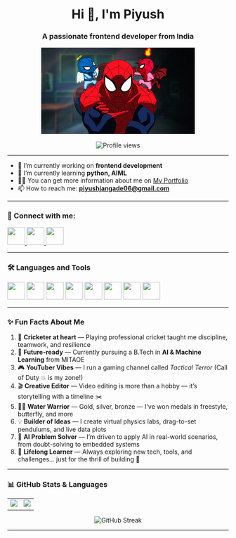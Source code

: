 <h1 align="center">Hi 👋, I'm Piyush</h1>
<h3 align="center">A passionate frontend developer from India</h3>

<p align="center">
  <img src="https://github.com/Piyush-ouch/Piyush-ouch/blob/main/spidy.gif?raw=true" width="350" alt="Spidy GIF"/>
</p>

<p align="center">
  <img src="https://visitor-badge.laobi.icu/badge?page_id=Piyush-ouch.Piyush-ouch" alt="Profile views"/>
</p>

---

- 🔭 I’m currently working on **frontend development**
- 🌱 I’m currently learning **python, AIML**
- 👨‍💻 You can get more information about me on [My Portfolio](https://piyush-ouch.github.io/portfolio1/)
- 📫 How to reach me: **piyushjangade06@gmail.com**

---

### 🔗 Connect with me:

<p align="left">
  <a href="https://www.linkedin.com/in/your-username/" target="_blank">
    <img src="https://cdn.jsdelivr.net/gh/devicons/devicon/icons/linkedin/linkedin-original.svg" width="40" height="40"/>
  </a>
  <a href="https://www.instagram.com/your-username/" target="_blank">
    <img src="https://img.icons8.com/fluency/48/instagram-new.png" width="40" height="40"/>
  </a>
  <a href="https://www.youtube.com/@your-channel" target="_blank">
    <img src="https://img.icons8.com/color/48/youtube-play.png" width="40" height="40"/>
  </a>
</p>


---

### 🛠️ Languages and Tools

<p align="left">
  <img src="https://cdn.jsdelivr.net/gh/devicons/devicon/icons/arduino/arduino-original.svg" width="40" height="40"/>
  <img src="https://cdn.jsdelivr.net/gh/devicons/devicon/icons/c/c-original.svg" width="40" height="40"/>
  <img src="https://cdn.jsdelivr.net/gh/devicons/devicon/icons/css3/css3-original.svg" width="40" height="40"/>
  <img src="https://cdn.jsdelivr.net/gh/devicons/devicon/icons/figma/figma-original.svg" width="40" height="40"/>
  <img src="https://cdn.jsdelivr.net/gh/devicons/devicon/icons/git/git-original.svg" width="40" height="40"/>
  <img src="https://cdn.jsdelivr.net/gh/devicons/devicon/icons/html5/html5-original.svg" width="40" height="40"/>
  <img src="https://cdn.jsdelivr.net/gh/devicons/devicon/icons/javascript/javascript-original.svg" width="40" height="40"/>
  <img src="https://cdn.jsdelivr.net/gh/devicons/devicon/icons/python/python-original.svg" width="40" height="40"/>
</p>

---

### ✨ Fun Facts About Me

1. 🏏 **Cricketer at heart** — Playing professional cricket taught me discipline, teamwork, and resilience  
2. 🤖 **Future-ready** — Currently pursuing a B.Tech in **AI & Machine Learning** from MITAOE  
3. 🎮 **YouTuber Vibes** — I run a gaming channel called *Tactical Terror* (Call of Duty 💥 is my zone!)  
4. 🎬 **Creative Editor** — Video editing is more than a hobby — it’s storytelling with a timeline ✂️  
5. 🏊‍♂️ **Water Warrior** — Gold, silver, bronze — I've won medals in freestyle, butterfly, and more  
6. 💡 **Builder of Ideas** — I create virtual physics labs, drag-to-set pendulums, and live data plots  
7. 🧠 **AI Problem Solver** — I’m driven to apply AI in real-world scenarios, from doubt-solving to embedded systems  
8. 🌌 **Lifelong Learner** — Always exploring new tech, tools, and challenges... just for the thrill of building 🚀  

---

### 📊 GitHub Stats & Languages

<table>
  <tr>
    <td><img src="https://github-readme-stats.vercel.app/api/top-langs/?username=Piyush-ouch&layout=compact&theme=tokyonight" /></td>
    <td><img src="https://github-readme-stats.vercel.app/api?username=Piyush-ouch&show_icons=true&theme=tokyonight" /></td>
  </tr>
</table>

<p align="center">
  <img src="https://streak-stats.demolab.com?user=Piyush-ouch&theme=tokyonight" alt="GitHub Streak" />
</p>

---

